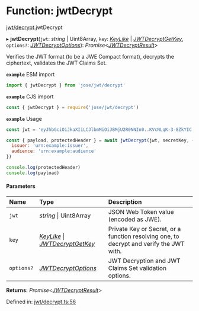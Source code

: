 # Function: jwtDecrypt

[jwt/decrypt](../modules/jwt_decrypt.md).jwtDecrypt

▸ **jwtDecrypt**(`jwt`: *string* \| Uint8Array, `key`: [*KeyLike*](../types/types.keylike.md) \| [*JWTDecryptGetKey*](../interfaces/jwt_decrypt.jwtdecryptgetkey.md), `options?`: [*JWTDecryptOptions*](../interfaces/jwt_decrypt.jwtdecryptoptions.md)): *Promise*<[*JWTDecryptResult*](../interfaces/types.jwtdecryptresult.md)\>

Verifies the JWT format (to be a JWE Compact format), decrypts the ciphertext, validates the JWT Claims Set.

**`example`** ESM import
```js
import { jwtDecrypt } from 'jose/jwt/decrypt'
```

**`example`** CJS import
```js
const { jwtDecrypt } = require('jose/jwt/decrypt')
```

**`example`** Usage
```js
const jwt = 'eyJhbGciOiJkaXIiLCJlbmMiOiJBMjU2R0NNIn0..KVcNLqK-3-8ZkYIC.xSwF4VxO0kUMUD2W-cifsNUxnr-swyBq-nADBptyt6y9n79-iNc5b0AALJpRwc0wwDkJw8hNOMjApNUTMsK9b-asToZ3DXFMvwfJ6n1aWefvd7RsoZ2LInWFfVAuttJDzoGB.uuexQoWHwrLMEYRElT8pBQ'

const { payload, protectedHeader } = await jwtDecrypt(jwt, secretKey, {
  issuer: 'urn:example:issuer',
  audience: 'urn:example:audience'
})

console.log(protectedHeader)
console.log(payload)
```

#### Parameters

| Name | Type | Description |
| :------ | :------ | :------ |
| `jwt` | *string* \| Uint8Array | JSON Web Token value (encoded as JWE). |
| `key` | [*KeyLike*](../types/types.keylike.md) \| [*JWTDecryptGetKey*](../interfaces/jwt_decrypt.jwtdecryptgetkey.md) | Private Key or Secret, or a function resolving one, to decrypt and verify the JWT with. |
| `options?` | [*JWTDecryptOptions*](../interfaces/jwt_decrypt.jwtdecryptoptions.md) | JWT Decryption and JWT Claims Set validation options. |

**Returns:** *Promise*<[*JWTDecryptResult*](../interfaces/types.jwtdecryptresult.md)\>

Defined in: [jwt/decrypt.ts:56](https://github.com/panva/jose/blob/v3.12.3/src/jwt/decrypt.ts#L56)
